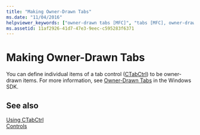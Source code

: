```yaml
---
title: "Making Owner-Drawn Tabs"
ms.date: "11/04/2016"
helpviewer_keywords: ["owner-drawn tabs [MFC]", "tabs [MFC], owner-drawn", "CTabCtrl class [MFC], owner-drawn tabs", "drawing [MFC], tabs"]
ms.assetid: 11af2926-41d7-47e3-9eec-c595283f6371
---
```

# Making Owner-Drawn Tabs

You can define individual items of a tab control ([CTabCtrl](reference/ctabctrl-class.md)) to be owner-drawn items. For more information, see [Owner-Drawn Tabs](/windows/win32/Controls/tab-controls) in the Windows SDK.

## See also

[Using CTabCtrl](using-ctabctrl.md)<br/>
[Controls](controls-mfc.md)
